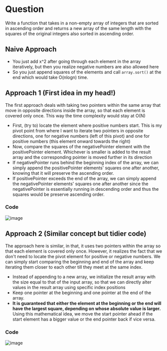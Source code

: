 # Question 

Write a function that takes in a non-empty array of integers that are sorted in ascending order and returns a new array of the same length with the squares of the original integers also sorted in ascending order. 

## Naive Approach 

- You just add x^2 after going through each element in the array iteratively, but then you realize negative numbers are also allowed here
- So you just append squares of the elements and call `array.sort()` at the end which would take O(nlogn) time. 

## Approach 1 (First idea in my head!)  

The first approach deals with taking two pointers within the same array that move in opposite directions inside the array, so that each element is covered only once. This way the time complexity would stay at O(N) 

- First, (try to) locate the element where positive numbers start. This is my pivot point from where I want to iterate two pointers in opposite directions, one for negative numbers (left of this pivot) and one for positive numbers (this element onward towards the right)
- Now, compare the squares of the negativePointer element with the positivePointer element. Whichever is smaller is added to the result array and the corresponding pointer is moved further in its direction
- If negativePointer runs behind the beginning index of the array, we can simply append the positivePointer elements' squares one after another, knowing that it will preserve the ascending order.
- If positivePointer exceeds the end of the array, we can simply append the negativePointer elements' squares one after another since the negativePointer is essentially running in descending order and thus the squares would be preserve ascending order.

### Code 

![image](https://github.com/ChaosAdmStudent/dsa-qs/assets/53689018/b629e203-e7cf-4197-acd0-af4679fb36d9)

## Approach 2 (Similar concept but tidier code) 

The approach here is similar, in that, it uses two pointers within the array so that each element is covered only once. However, it realizes the fact that we don't need to locate the pivot element for positive or negative numbers. We can simply start comparing the beginning and end of the array and keep iterating them closer to each other till they meet at the same index. 

- Instead of appending to a new array, we initialize the result array with the size equal to that of the input array, so that we can directly alter values in the result array using specific index positions
- Keep one pointer at the beginning and one pointer at the end of the array.
- **It is guaranteed that either the element at the beginning or the end will have the largest square, depending on whose absolute value is larger.** Using this mathematical idea, we move the start pointer ahead if the start element has a bigger value or the end pointer back if vice versa.

### Code 

![image](https://github.com/ChaosAdmStudent/dsa-qs/assets/53689018/0b6815c3-8c59-4d4e-8873-f30d1fbb9ace)
